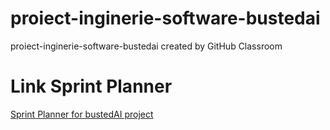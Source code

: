 # proiect-inginerie-software-bustedai
proiect-inginerie-software-bustedai created by GitHub Classroom


# Link Sprint Planner
[Sprint Planner for bustedAI project](https://docs.google.com/spreadsheets/d/16vLLRd1A86IMXz-6o4SOA034RU-AbtB7rw2PQL5WCJE/edit#gid=0)
